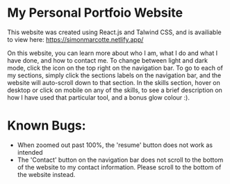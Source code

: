 # My Personal Portfoio Website

This website was created using React.js and Talwind CSS, and is availiable to view here: https://simonmarcotte.netlify.app/

On this website, you can learn more about who I am, what I do and what I have done, and how to contact me.
To change between light and dark mode, click the icon on the top right on the navigation bar.
To go to each of my sections, simply click the sections labels on the navigation bar, and the website will auto-scroll down to that section.
In the skills section, hover on desktop or click on mobile on any of the skills, to see a brief description on how I have used that particular tool, and a bonus glow colour :).

# Known Bugs:
- When zoomed out past 100%, the 'resume' button does not work as intended
- The 'Contact' button on the navigation bar does not scroll to the bottom of the website to my contact information. Please scroll to the bottom of the website instead.
